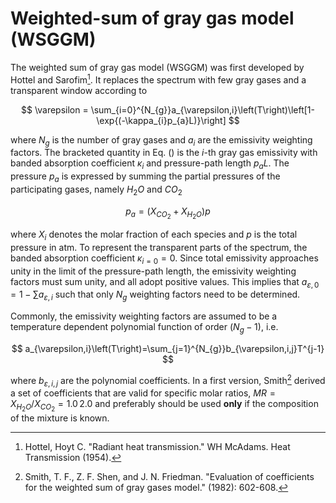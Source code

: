 # Weighted-sum of gray gas model (WSGGM)

The weighted sum of gray gas model (WSGGM) was first developed by
Hottel and Sarofim[^1]. It replaces the spectrum with few gray gases
and a transparent window according to

$$
\varepsilon = \sum_{i=0}^{N_{g}}a_{\varepsilon,i}\left(T\right)\left[1-\exp{(-\kappa_{i}p_{a}L)}\right]
$$

where $N_{g}$ is the number of gray gases and $a_{i}$ are the emissivity weighting factors.
The bracketed quantity in Eq. () is the $i$-th gray gas emissivity with
banded absorption coefficient $\kappa_{i}$ and pressure-path length $p_{a}L$. The pressure $p_{a}$
is expressed by summing the partial pressures of the participating gases, namely $H_{2}O$ and $CO_{2}$

$$
p_{a}=(X_{CO_{2}}+X_{H_{2}O})p
$$

where $X_{i}$ denotes the molar fraction of each species and $p$ is the total pressure in atm.
To represent the transparent parts of the spectrum, the banded absorption coefficient $\kappa_{i=0}=0$.
Since total emissivity approaches unity in the limit of the pressure-path length, the emissivity
weighting factors must sum unity, and all adopt positive values. This implies that 
$a_{\varepsilon,0}=1-\sum a_{\varepsilon,i}$ such that only $N_{g}$ weighting
factors need to be determined.

Commonly, the emissivity weighting factors are assumed to be a temperature dependent polynomial
function of order $(N_{g}-1)$, i.e.

$$
a_{\varepsilon,i}\left(T\right)=\sum_{j=1}^{N_{g}}b_{\varepsilon,i,j}T^{j-1}
$$

where $b_{\varepsilon,i,j}$ are the polynomial coefficients. In a first version, Smith[^2] derived a set
of coefficients that are valid for specific molar ratios, $MR = X_{H_{2}O}/X_{CO_{2}}=1.0\,2.0$ and preferably
should be used **only** if the composition of the mixture is known.

[^1]: Hottel, Hoyt C. "Radiant heat transmission." WH McAdams. Heat Transmission (1954).
[^2]: Smith, T. F., Z. F. Shen, and J. N. Friedman. "Evaluation of coefficients for the weighted sum of gray gases model." (1982): 602-608.
